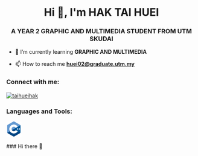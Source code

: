 <h1 align="center">Hi 👋, I'm HAK TAI HUEI</h1>
<h3 align="center">A YEAR 2 GRAPHIC AND MULTIMEDIA STUDENT FROM UTM SKUDAI</h3>

- 🌱 I’m currently learning **GRAPHIC AND MULTIMEDIA**

- 📫 How to reach me **huei02@graduate.utm.my**

<h3 align="left">Connect with me:</h3>
<p align="left">
<a href="https://linkedin.com/in/taihueihak" target="blank"><img align="center" src="https://raw.githubusercontent.com/rahuldkjain/github-profile-readme-generator/master/src/images/icons/Social/linked-in-alt.svg" alt="taihueihak" height="30" width="40" /></a>
</p>

<h3 align="left">Languages and Tools:</h3>
<p align="left"> <a href="https://www.w3schools.com/cpp/" target="_blank" rel="noreferrer"> <img src="https://raw.githubusercontent.com/devicons/devicon/master/icons/cplusplus/cplusplus-original.svg" alt="cplusplus" width="40" height="40"/> </a> </p>
### Hi there 👋

<!--
**taihueihak/taihueihak** is a ✨ _special_ ✨ repository because its `README.md` (this file) appears on your GitHub profile.

Here are some ideas to get you started:

- 🔭 I’m currently working on ...
- 🌱 I’m currently learning ...
- 👯 I’m looking to collaborate on ...
- 🤔 I’m looking for help with ...
- 💬 Ask me about ...
- 📫 How to reach me: ...
- 😄 Pronouns: ...
- ⚡ Fun fact: ...
-->
